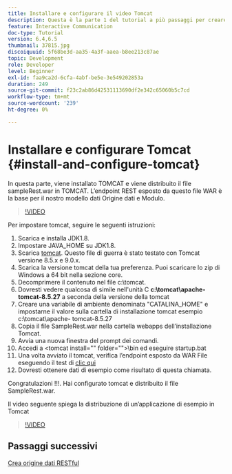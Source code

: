 ```yaml
---
title: Installare e configurare il video Tomcat
description: Questa è la parte 1 del tutorial a più passaggi per creare il tuo primo documento di comunicazione interattiva.
feature: Interactive Communication
doc-type: Tutorial
version: 6.4,6.5
thumbnail: 37815.jpg
discoiquuid: 5f68be3d-aa35-4a3f-aaea-b8ee213c87ae
topic: Development
role: Developer
level: Beginner
exl-id: faa9ca2d-6cfa-4abf-be5e-3e549202853a
duration: 249
source-git-commit: f23c2ab86d42531113690df2e342c65060b5c7cd
workflow-type: tm+mt
source-wordcount: '239'
ht-degree: 0%

---
```


# Installare e configurare Tomcat {#install-and-configure-tomcat}

In questa parte, viene installato TOMCAT e viene distribuito il file sampleRest.war in TOMCAT. L’endpoint REST esposto da questo file WAR è la base per il nostro modello dati Origine dati e Modulo.

>[!VIDEO](https://video.tv.adobe.com/v/37815?quality=12&learn=on)

Per impostare tomcat, seguire le seguenti istruzioni:

1. Scarica e installa JDK1.8.
2. Impostare JAVA_HOME su JDK1.8.
3. Scarica [tomcat](https://tomcat.apache.org/). Questo file di guerra è stato testato con Tomcat versione 8.5.x e 9.0.x.
4. Scarica la versione tomcat della tua preferenza. Puoi scaricare lo zip di Windows a 64 bit nella sezione core.
5. Decomprimere il contenuto nel file c:\tomcat.
6. Dovresti vedere qualcosa di simile nell&#39;unità C **c:\tomcat\apache-tomcat-8.5.27** a seconda della versione della tomcat
7. Creare una variabile di ambiente denominata &quot;CATALINA_HOME&quot; e impostarne il valore sulla cartella di installazione tomcat esempio c:\tomcat\apache- tomcat-8.5.27
8. Copia il file SampleRest.war nella cartella webapps dell’installazione Tomcat.
9. Avvia una nuova finestra del prompt dei comandi.
10. Accedi a &lt;tomcat install=&quot;&quot; folder=&quot;&quot;>\bin ed eseguire startup.bat
11. Una volta avviato il tomcat, verifica l’endpoint esposto da WAR File eseguendo il test di [clic qui](http://localhost:8080/SampleRest/webapi/getStatement/9586)
12. Dovresti ottenere dati di esempio come risultato di questa chiamata.

Congratulazioni !!!. Hai configurato tomcat e distribuito il file SampleRest.war.

Il video seguente spiega la distribuzione di un’applicazione di esempio in Tomcat
>[!VIDEO](https://video.tv.adobe.com/v/37815?quality=12&learn=on)

## Passaggi successivi

[Crea origine dati RESTful](./create-data-source.md)